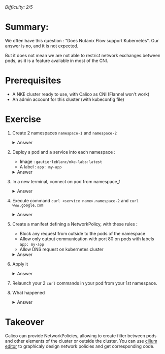 _Difficulty: 2/5_

# Summary:

We often have this question : "Does Nutanix Flow support Kubernetes". Our answer is no, and it is not expected.

But it does not mean we are not able to restrict network exchanges between pods, as it is a feature available in most of the CNI.

# Prerequisites

- A NKE cluster ready to use, with Calico as CNI (Flannel won't work)
- An admin account for this cluster (with kubeconfig file)

# Exercise

1. Create 2 namespaces `namespace-1` and `namespace-2`

   <details>
   <summary>Answer</summary>

   > - `kubectl create namespace namespace-1`
   > - `kubectl create namespace namespace-2`

   </detail><br>

1. Deploy a pod and a service into each namespace :

   - Image : `gautierleblanc/nke-labs:latest`
   - A label : `app: my-app`

   <details>
   <summary>Answer</summary>

   > - Create this manifest file :
   >   ```yaml
   >   apiVersion: v1
   >   kind: Pod
   >   metadata:
   >   name: my-pod
   >   labels:
   >       app: my-app
   >   spec:
   >   containers:
   >   - name: my-cont
   >       image: gautierleblanc/nke-labs:latest
   >       imagePullPolicy: Always
   >   ---
   >   apiVersion: v1
   >   kind: Service
   >   metadata:
   >   name: my-svc
   >   spec:
   >   selector:
   >       app: my-app
   >   ports:
   >       - protocol: TCP
   >       port: 80
   >       targetPort: 80
   >   ```
   > - Apply it in the both namespaces with command `kubectl apply -f <manifest file> -n <your namespace>`

   </detail><br>

1. In a new terminal, connect on pod from namespace_1

   <details>
   <summary>Answer</summary>

   > - `kubectl exec <your pod name> -it -n <your namespace> -- bash`

   </detail><br>

1. Execute command `curl <service name>.namespace-2` and `curl www.google.com`
   <details>
   <summary>Answer</summary>

   > - You should have an answer, with html code... Content does not matter.

   </detail><br>

1. Create a manifest defining a NetworkPolicy, with these rules :

   - Block any request from outside to the pods of the namespace
   - Allow only output communication with port 80 on pods with labels `app: my-app`
   - Allow DNS request on kubernetes cluster

   <details>
   <summary>Answer</summary>

   > ```yaml
   > apiVersion: networking.k8s.io/v1
   > kind: NetworkPolicy
   > metadata:
   > name: my-networkpolicy
   > spec:
   > podSelector: {}
   > policyTypes:
   >    - Ingress
   >    - Egress
   > ingress: []
   > egress:
   >    - to:
   >        - namespaceSelector: {}
   >        podSelector:
   >            matchExpressions:
   >            - key: app
   >                operator: In
   >                values:
   >                - my-app
   >    ports:
   >        - port: 80
   >    - to:
   >        - namespaceSelector: {}
   >        podSelector:
   >            matchLabels:
   >            k8s-app: kube-dns
   >    ports:
   >        - port: 53
   >        protocol: UDP
   > ```

   </detail><br>

1. Apply it
   <details>
   <summary>Answer</summary>

   > - Launch command `kubectl apply -f <your manifest> -n <your 1st namespace>`

   </detail><br>

1. Relaunch your 2 `curl` commands in your pod from your 1st namespace.
1. What happened
   <details>
   <summary>Answer</summary>

   > The network policy has blocked all output connections except those to pods with label `my-app`.

   </detail><br>

# Takeover

Calico can provide NetworkPolicies, allowing to create filter between pods and other elements of the cluster or outside the cluster.
You can use [cilium editor](https://editor.cilium.io) to graphicaly design network policies and get corresponding code.

